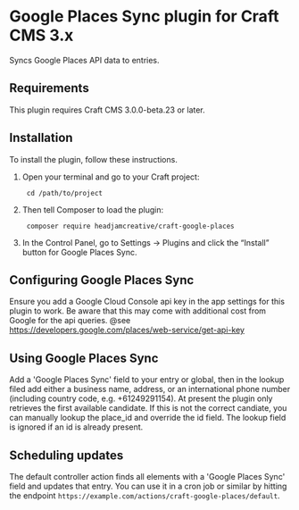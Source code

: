 # Google Places Sync plugin for Craft CMS 3.x

Syncs Google Places API data to entries.

## Requirements

This plugin requires Craft CMS 3.0.0-beta.23 or later.

## Installation

To install the plugin, follow these instructions.

1. Open your terminal and go to your Craft project:

        cd /path/to/project

2. Then tell Composer to load the plugin:

        composer require headjamcreative/craft-google-places

3. In the Control Panel, go to Settings → Plugins and click the “Install” button for Google Places Sync.

## Configuring Google Places Sync

Ensure you add a Google Cloud Console api key in the app settings for this plugin to work. Be aware that this may come with additional cost from Google for the api queries. @see <https://developers.google.com/places/web-service/get-api-key>

## Using Google Places Sync

Add a 'Google Places Sync' field to your entry or global, then in the lookup filed add either a business name, address, or an international phone number (including country code, e.g. +61249291154). At present the plugin only retrieves the first available candidate. If this is not the correct candiate, you can manually lookup the place_id and override the id field. The lookup field is ignored if an id is already present.

## Scheduling updates

The default controller action finds all elements with a 'Google Places Sync' field and updates that entry. You can use it in a cron job or similar by hitting the endpoint `https://example.com/actions/craft-google-places/default`.